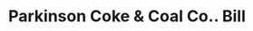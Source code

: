 ---
doi: 10.7916/D8JM3NR2
date_other: '1917'
date_other_textual: '1917'
form: printed ephemera
genre:
- Invoices
name:
- Parkinson Coke & Coal Co.
object_in_context_url: https://biggert.cul.columbia.edu/items/view/ave_biggert_00862
subject_hierarchical_geographic:
- New York, New York, United States
subject_name:
- Parkinson Coke & Coal Co.
title: Parkinson Coke & Coal Co.. Bill
sort_title: Parkinson Coke & Coal Co.. Bill
call_number: ave_biggert_00862
coordinates:
- 40.69277777777778,-73.99027777777778
pid: ave_biggert_00862
identifiers: ave_biggert_00862
canvas_id: ldpd:396134
permalink: "/items/ave_biggert_00862/"
layout: iiif-image-page
---